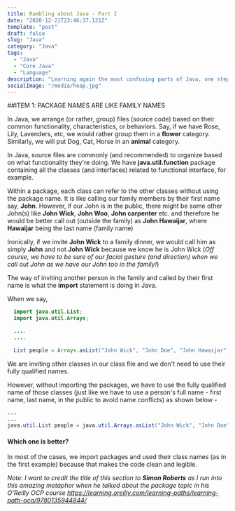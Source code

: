 ```yaml
---
title: Rambling about Java - Part I
date: "2020-12-21T23:46:37.121Z"
template: "post"
draft: false
slug: "Java"
category: "Java"
tags:
  - "Java"
  - "Core Java"
  - "Language"
description: "Learning again the most confusing parts of Java, one step at a time - Scope, Package"
socialImage: "/media/heap.jpg"
---
```


  ##ITEM 1: PACKAGE NAMES ARE LIKE FAMILY NAMES

  In Java, we arrange (or rather, group) files (source code) based on their common functionality, characteristics, or behaviors. Say, if we have Rose, Lily, Lavenders, etc, we would rather group them in a **flower** category. Similarly, we will put Dog, Cat, Horse in an **animal** category.

  In Java, source files are commonly (and recommended) to organize based on what functionality they're doing. We have **java.util.function** package containing all the classes (and interfaces) related to functional interface, for example.

  Within a package, each class can refer to the other classes without using the package name. It is like calling our family members by their first name say, __John__. However, if our John is in the public, there might be some other John(s) like __John Wick__, __John Woo__, __John carpenter__ etc. and therefore he would be better call out (outside the family) as __John Hawaijar__, where __Hawaijar__ being the last name (family name)

  Ironically, if we invite __John Wick__ to a family dinner, we would call him as simply __John__ and not __John Wick__ because we know he is John Wick (_Off course, we have to be sure of our facial gesture (and direction) when we call out John as we have our John too in the family!_)

  The way of inviting another person in the family and called by their first name is what the __import__ statement is doing in Java.

  When we say, 
  ```java
    import java.util.List;
    import java.util.Arrays;

    ....
    ....

    List people = Arrays.asList("John Wick", "John Doe", "John Hawaijar");
  ```
  We are inviting other classes in our class file and we don't need to use their fully qualified names.

  However, without importing the packages, we have to use the fully qualified name of those classes (just like we have to use a person's full name - first name, last name, in the public to avoid name conflicts) as shown below -
  ```java
  ...
  ...
  java.util.List people = java.util.Arrays.asList("John Wick", "John Doe", "John Hawaijar");

  ```

  #### Which one is better? 

  In most of the cases, we import packages and used their class names (as in the first example) because that makes the code clean and legible.


 _Note_: _I want to credit the title of this section to **Simon Roberts** as I run into this amazing metaphor when he talked about the package topic in his O'Reilly OCP course https://learning.oreilly.com/learning-paths/learning-path-oca/9780135944844/_
